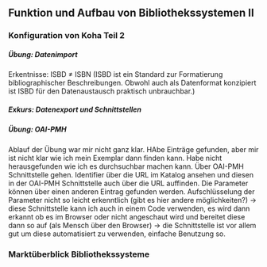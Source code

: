 ## Funktion und Aufbau von Bibliothekssystemen II ##

### Konfiguration von Koha Teil 2 
##### Übung: Datenimport
Erkentnisse: ISBD ≠ ISBN (ISBD ist ein Standard zur Formatierung bibliographischer Beschreibungen. Obwohl auch als Datenformat konzipiert ist ISBD für den Datenaustausch praktisch unbrauchbar.) 
##### Exkurs: Datenexport und Schnittstellen  
##### Übung: OAI-PMH  
Ablauf der Übung war mir nicht ganz klar. HAbe Einträge gefunden, aber mir ist nicht klar wie ich mein Exemplar dann finden kann. Habe nicht herausgefunden wie ich es durchsuchbar machen kann. Über OAI-PMH Schnittstelle gehen. Identifier über die URL im Katalog ansehen und diesen in der OAI-PMH Schnittstelle auch über die URL auffinden. Die Parameter können über einen anderen Eintrag gefunden werden. 
  Aufschlüsselung der Parameter nicht so leicht erkenntlich (gibt es hier andere möglichkeiten?)
  -> diese Schnittstelle kann ich auch in einem Code verwenden, es wird dann erkannt ob es im Browser oder nicht angeschaut wird und bereitet diese dann so auf (als Mensch über den Browser)
  -> die Schnittstelle ist vor allem gut um diese automatisiert zu verwenden, einfache Benutzung so.

### Marktüberblick Bibliothekssysteme
